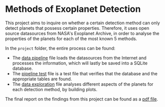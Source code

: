 # Methods of Exoplanet Detection

This project aims to inquire on whether a certain detection method can only detect planets that possess certain properties. Therefore, it uses open source datasources from NASA's Exoplanet Archive, in order to analyse the properties of the planets for each of the most known 5 methods.

In the `project` folder, the entire process can be found:
* The [data pipeline](https://github.com/kejsi-dh/made-template/blob/main/project/datapipeline.py) file loads the datasources from the Internet and processes the information, which will lastly be saved into a SQLite database.
* The [pipeline test](https://github.com/kejsi-dh/made-template/blob/main/project/test_pipeline.py) file is a test file that verifies that the database and the appropriate tables are found.
* The [data exploration](https://github.com/kejsi-dh/made-template/blob/main/project/data-exploration.ipynb) file analyses different aspects of the planets for each detection method, by building plots.

The final report on the findings from this project can be found as a [pdf file](https://github.com/kejsi-dh/made-template/blob/main/project/report.pdf).
